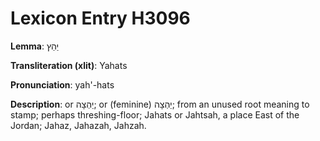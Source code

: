 # Lexicon Entry H3096

**Lemma**: יַהַץ

**Transliteration (xlit)**: Yahats

**Pronunciation**: yah'-hats

**Description**:
or יַהְצָה; or (feminine) יַהְצָה; from an unused root meaning to stamp; perhaps threshing-floor; Jahats or Jahtsah, a place East of the Jordan; Jahaz, Jahazah, Jahzah.
